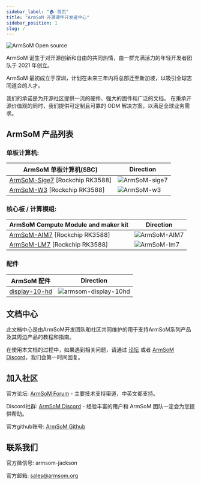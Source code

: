 ```yaml
---
sidebar_label: "🏠 首页"
title: "ArmSoM 开源硬件开发者中心"
sidebar_position: 1
slug: /
---
```


![ArmSoM Open source ](/img/banana.jpg)

ArmSoM 诞生于对开源创新和自由的共同热情，由一群充满活力的年轻开发者团队于 2021 年创立。

ArmSoM 最初成立于深圳，计划在未来三年内将总部迁至新加坡，以吸引全球志同道合的人才。

我们的承诺是为开源社区提供一流的硬件、强大的固件和广泛的文档。 在秉承开源价值观的同时，我们提供可定制且可靠的 ODM 解决方案，以满足全球业务需求。

## ArmSoM 产品列表

### 单板计算机: 

|ArmSoM 单板计算机(SBC)|	Direction	|
|---------|--------------|
|[ArmSoM-Sige7](./armsom-sige7)  [Rockchip RK3588]	| ![ArmSoM-sige7](/img/sige/sige7.jpg)	|
|[ArmSoM-W3](./armsom-lm7#armsom-lm7-development-kit-armsom-w3)  [Rockchip RK3588]	| ![ArmSoM-w3](/img/lm/w3.jpg)	|

### 核心板 / 计算模组:

|ArmSoM Compute Module and maker kit |	Direction	|
|---------|--------------|
|[ArmSoM-AIM7](./armsom-aim7)  [Rockchip RK3588]	| ![ArmSoM-AIM7](/img/aim/aim7.png)	|
|[ArmSoM-LM7](./armsom-lm7)  [Rockchip RK3588]	| ![ArmSoM-lm7](/img/lm/lm7.png)	|

### 配件

|ArmSoM 配件|	Direction	|
|---------|--------------|
|[display-10-hd](./armsom-display-10-hd) | ![armsom-display-10hd](/img/accessories/armsom-display-10hd.png)	|

## 文档中心

此文档中心是由ArmSoM开发团队和社区共同维护的用于支持ArmSoM系列产品及其周边产品的教程和指南。

在使用本文档的过程中，如果遇到相关问题，请通过 [论坛](http://forum.armsom.org/) 或者 [ArmSoM Discord](https://discord.gg/THfTEatpfK)，我们会第一时间回复。

## 加入社区

官方论坛: [ArmSoM Forum](http://forum.armsom.org/) - 主要技术支持渠道，中英文都支持。

Discord社群: [ArmSoM Discord](https://discord.gg/THfTEatpfK) - 经验丰富的用户和 ArmSoM 团队一定会为您提供帮助。

官方github账号: [ArmSoM Github](https://github.com/armsom)


## 联系我们
官方微信号: armsom-jackson

官方邮箱: sales@armsom.org